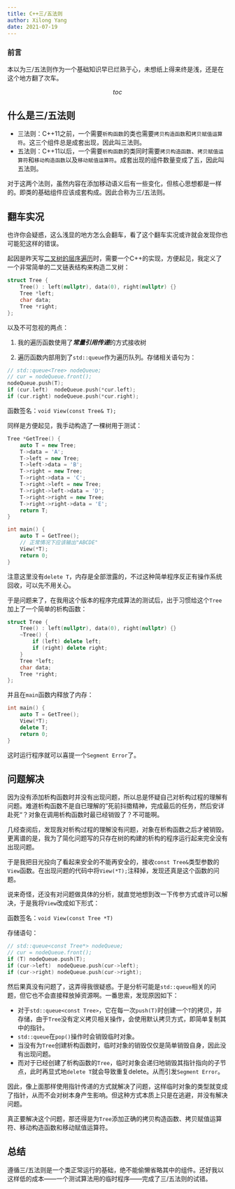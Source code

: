 ```yaml
---
title: C++三/五法则
author: Xilong Yang
date: 2021-07-19 
---
```


<div class="abstract">

### 前言

本以为三/五法则作为一个基础知识早已烂熟于心，未想纸上得来终是浅，还是在这个地方翻了次车。

</div>

$$toc$$

## 什么是三/五法则

* 三法则：C++11之前，一个需要`析构函数`的类也需要`拷贝构造函数`和`拷贝赋值运算符`。这三个组件总是成套出现，因此叫三法则。
* 五法则：C++11以后，一个需要`析构函数`的类同时需要`拷贝构造函数`、`拷贝赋值运算符`和`移动构造函数`以及`移动赋值运算符`。成套出现的组件数量变成了五，因此叫五法则。

对于这两个法则，虽然内容在添加移动语义后有一些变化，但核心思想都是一样的。即类的基础组件应该成套构成。因此合称为三/五法则。

## 翻车实况

也许你会疑惑，这么浅显的地方怎么会翻车，看了这个翻车实况或许就会发现你也可能犯这样的错误。

起因是昨天写[二叉树的层序遍历](/posts/014_The_Level_Order_Iteration_of_Binary_Tree.html)时，需要一个C++的实现，方便起见，我定义了一个非常简单的二叉链表结构来构造二叉树：

```cpp
struct Tree {
    Tree() : left(nullptr), data(0), right(nullptr) {}
    Tree *left;
    char data;
    Tree *right;
};
```

以及不可忽视的两点：

1. 我的遍历函数使用了***常量引用传递***的方式接收树

2. 遍历函数内部用到了`std::queue`作为遍历队列。存储相关语句为：

```cpp
// std::queue<Tree> nodeQueue;
// cur = nodeQueue.front();
nodeQueue.push(T);
if (cur.left)  nodeQueue.push(*cur.left);
if (cur.right) nodeQueue.push(*cur.right);
```

函数签名：`void View(const Tree& T);`

同样是方便起见，我手动构造了一棵树用于测试：

```cpp
Tree *GetTree() {
    auto T = new Tree;
    T->data = 'A';
    T->left = new Tree;
    T->left->data = 'B';
    T->right = new Tree;
    T->right->data = 'C';
    T->right->left = new Tree;
    T->right->left->data = 'D';
    T->right->right = new Tree;
    T->right->right->data = 'E';
    return T;
}

int main() {
    auto T = GetTree();
    // 正常情况下应该输出"ABCDE"
    View(*T);
    return 0;
}
```

注意这里没有`delete T`，内存是全部泄露的，不过这种简单程序反正有操作系统回收，可以先不用关心。

于是问题来了，在我用这个版本的程序完成算法的测试后，出于习惯给这个`Tree`加上了一个简单的析构函数：

```cpp
struct Tree {
    Tree() : left(nullptr), data(0), right(nullptr) {}
    ~Tree() {
        if (left) delete left;
        if (right) delete right;
    }
    Tree *left;
    char data;
    Tree *right;
};
```

并且在`main`函数内释放了内存：

```cpp
int main() {
    auto T = GetTree();
    View(*T);
    delete T;
    return 0;
}
```

这时运行程序就可以喜提一个`Segment Error`了。

## 问题解决

因为没有添加析构函数时并没有出现问题，所以总是怀疑自己对析构过程的理解有问题。难道析构函数不是自已理解的”死前抖擞精神，完成最后的任务，然后安详赴死“？对象在调用析构函数时最已经销毁了？不可能啊。

几经查阅后，发现我对析构过程的理解没有问题，对象在析构函数之后才被销毁。更离谱的是，我为了简化问题写的只存在树的构建的析构的程序运行起来完全没有出现问题。

于是我把目光投向了看起来安全的不能再安全的，接收`const Tree&`类型参数的`View`函数。在出现问题的代码中将`View(*T);`注释掉，发现还真是这个函数的问题。

说来奇怪，还没有对问题做具体的分析，就直觉地想到改一下传参方式或许可以解决，于是我将`View`改成如下形式：

函数签名：`void View(const Tree *T)`

存储语句：

```cpp
// std::queue<const Tree*> nodeQueue;
// cur = nodeQueue.front();
if (T) nodeQueue.push(T);
if (cur->left)  nodeQueue.push(cur->left);
if (cur->right) nodeQueue.push(cur->right);
```

然后果真没有问题了，这弄得我很疑惑。于是分析可能是`std::queue`相关的问题，但它也不会直接释放掉资源啊。一番思索，发现原因如下：

* 对于`std::queue<const Tree>`，它在每一次`push(T)`时创建一个`T`的拷贝，并存储，由于`Tree`没有定义拷贝相关操作，会使用默认拷贝方式，即简单复制其中的指针。
* `std::queue`在`pop()`操作时会销毁临时对象。
* 当没有为`Tree`创建析构函数时，临时对象的销毁仅仅是简单销毁自身，因此没有出现问题。
* 而对于已经创建了析构函数的`Tree`，临时对象会递归地销毁其指针指向的子节点，此时再显式地`delete T`就会导致重复delete。从而引发`Segment Error`。

因此，像上面那样使用指针传递的方式就解决了问题，这样临时对象的类型就变成了指针，从而不会对树本身产生影响。但这种方式本质上只是在逃避，并没有解决问题。

真正要解决这个问题，那还得是为`Tree`添加正确的拷贝构造函数、拷贝赋值运算符、移动构造函数和移动赋值运算符。

## 总结

遵循三/五法则是一个类正常运行的基础，绝不能偷懒省略其中的组件。还好我以这样低的成本——一个测试算法用的临时程序——完成了三/五法则的试错。
